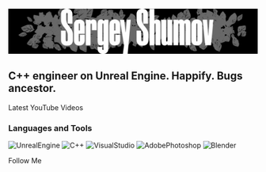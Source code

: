 ![Header](https://github.com/Sark0Z1/sark0z1/blob/main/assets/PNameGit.png)

## C++ engineer on Unreal Engine. Happify. Bugs ancestor. 

Latest YouTube Videos

### Languages and Tools
![UnrealEngine](https://img.shields.io/badge/-Unreal_Engine-090909?style=for-the-badge&logo=unrealengine)
![C++](https://img.shields.io/badge/-C++-090909?style=for-the-badge&logo=C%2b%2b)
![VisualStudio](https://img.shields.io/badge/-Visual_Studio-090909?style=for-the-badge&logo=VisualStudio)
![AdobePhotoshop](https://img.shields.io/badge/-Adobe_Photoshop-090909?style=for-the-badge&logo=AdobePhotoshop)
![Blender](https://img.shields.io/badge/-Blender-090909?style=for-the-badge&logo=Blender)

Follow Me